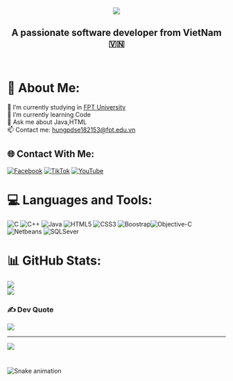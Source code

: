 <h1 align="center">
    <img src="https://readme-typing-svg.herokuapp.com?font=Fira+Code&weight=700&size=35&pause=1000&color=F74949&center=true&vCenter=true&width=500&lines=Hi+There+!+%F0%9F%91%8B;I'm+Duc+Hung+!" />
</h1>

<h2 align="center">A passionate software developer from VietNam 🇻🇳</h2>

<br/>

# 💫 About Me:
🔭 I’m currently studying in [FPT University](https://www.facebook.com/FPTU.HCM?locale=vi_VN)<br>🌱 I’m currently learning Code<br>💬 Ask me about Java,HTML <br>📫 Contact me: hungpdse182153@fpt.edu.vn

## 🌐 Contact With Me:
[![Facebook](https://img.icons8.com/color/48/facebook.png)](https://facebook.com/duchungpham.dev) [![TikTok](https://img.icons8.com/color/48/tiktok--v1.png)](https://tiktok.com/@nguyenhung.dev) [![YouTube](https://img.icons8.com/external-prettycons-flat-prettycons/48/external-youtube-multimedia-prettycons-flat-prettycons.png)](https://youtube.com/@duckhuynh4826) 

# 💻 Languages and Tools:
![C](https://img.icons8.com/fluency/48/c-programming.png) ![C++](https://img.icons8.com/fluency/48/c-plus-plus-logo.png) ![Java](https://img.icons8.com/3d-fluency/48/java.png) ![HTML5](https://img.icons8.com/color/48/html-5--v2.png) ![CSS3](https://img.icons8.com/color/48/css3.png) ![Boostrap](https://img.icons8.com/color/48/bootstrap--v2.png)![Objective-C](https://img.icons8.com/color/48/visual-studio-code-2019.png) ![Netbeans](https://img.icons8.com/color/48/apache-netbeans.png) ![SQLSever](https://img.icons8.com/color/48/microsoft-sql-server.png) 
# 📊 GitHub Stats:
![](https://github-readme-stats.vercel.app/api?username=duckhynh&theme=default_repocard&hide_border=false&include_all_commits=false&count_private=false)<br/>
![](https://github-readme-stats.vercel.app/api/top-langs/?username=duckhynh&theme=default_repocard&hide_border=false&include_all_commits=false&count_private=false&layout=compact)


### ✍️ Dev Quote
![](https://quotes-github-readme.vercel.app/api?type=horizontal&theme=tokyonight)

---
[![](https://visitcount.itsvg.in/api?id=duckhynh&icon=10&color=13)](https://visitcount.itsvg.in)

<!-- Proudly created with GPRM ( https://gprm.itsvg.in ) -->

###

<br clear="both">

<img src="https://profile-readme-generator.com/assets/snake.svg" alt="Snake animation" />

###
